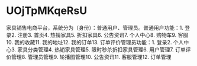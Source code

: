 # UOjTpMKqeRsU
家具销售电商平台，系统分为（身份）：普通用户、管理员。普通用户功能：1. 登录2. 注册3. 首页4. 热销家具5. 折扣家具6. 公告资讯7. 个人中心8. 购物车9. 客服10. 我的收藏11. 我的地址12. 我的订单13. 订单评价管理员功能：1. 登录2. 个人中心3. 家具分类管理4. 热销家具管理5. 限时秒杀折扣家具管理6. 用户管理7. 订单评价管理8. 管理员管理9. 轮播图管理10. 公告资讯11. 客服管理12. 订单管理 
